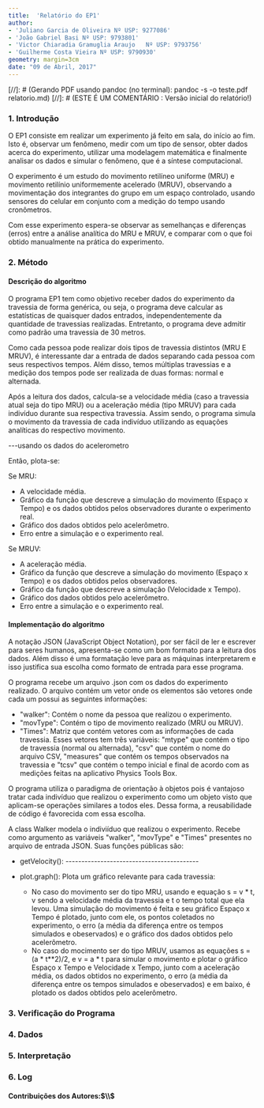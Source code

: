 ```yaml
---
title:  'Relatório do EP1'
author:
- 'Juliano Garcia de Oliveira Nº USP: 9277086'
- 'João Gabriel Basi Nº USP: 9793801'
- 'Victor Chiaradia Gramuglia Araujo   Nº USP: 9793756'
- 'Guilherme Costa Vieira Nº USP: 9790930'
geometry: margin=3cm
date: "09 de Abril, 2017"
---
```

[//]: # (Gerando PDF usando pandoc (no terminal): pandoc -s -o teste.pdf relatorio.md)
[//]: # (ESTE É UM COMENTÁRIO : Versão inicial do relatório!)

### 1. Introdução

O EP1 consiste em realizar um experimento já feito em sala, do início ao fim. Isto é, observar um fenômeno, medir com um tipo de sensor, obter dados acerca do experimento, utilizar uma modelagem matemática e finalmente analisar os dados e simular o fenômeno, que é a síntese computacional.

O experimento é um estudo do movimento retilíneo uniforme (MRU) e movimento retilínio uniformemente acelerado (MRUV), observando a movimentação dos integrantes do grupo em um espaço controlado, usando sensores do celular em conjunto com a medição do tempo usando cronômetros.

Com esse experimento espera-se observar as semelhanças e diferenças (erros) entre a análise analítica do MRU e MRUV, e comparar com o que foi obtido manualmente na prática do experimento.

### 2. Método

#### Descrição do algoritmo

O programa EP1 tem como objetivo receber dados do experimento da travessia de forma genérica, ou seja, o programa deve calcular as estatísticas de quaisquer dados entrados, independentemente da quantidade de travessias realizadas. Entretanto, o programa deve admitir como padrão uma travessia de 30 metros.

Como cada pessoa pode realizar dois tipos de travessia distintos (MRU E MRUV), é interessante dar a entrada de dados separando cada pessoa com seus respectivos tempos. Além disso, temos múltiplas travessias e a medição dos tempos pode ser realizada de duas formas: normal e alternada.

Após a leitura dos dados, calcula-se a velocidade média (caso a travessia atual seja do tipo MRU) ou a aceleração média (tipo MRUV) para cada indivíduo durante sua respectiva travessia. Assim sendo, o programa simula o movimento da travessia de cada indivíduo utilizando as equações analíticas do respectivo movimento.

---usando os dados do acelerometro

Então, plota-se:

  Se MRU:
  * A velocidade média.
  * Gráfico da função que descreve a simulação do movimento (Espaço x Tempo) e os dados obtidos pelos observadores durante o experimento real.
  * Gráfico dos dados obtidos pelo acelerômetro.
  * Erro entre a simulação e o experimento real.

  Se MRUV:
  * A aceleração média.
  * Gráfico da função que descreve a simulação do movimento (Espaço x Tempo) e os dados obtidos pelos observadores.
  * Gráfico da função que descreve a simulação (Velocidade x Tempo).
  * Gráfico dos dados obtidos pelo acelerômetro.
  * Erro entre a simulação e o experimento real.

#### Implementação do algoritmo

A notação JSON (JavaScript Object Notation), por ser fácil de ler e escrever para seres humanos, apresenta-se como um bom formato para a leitura dos dados. Além disso é uma formatação leve para as máquinas interpretarem e isso justifica sua escolha como formato de entrada para esse programa.

O programa recebe um arquivo .json com os dados do experimento realizado. O arquivo contém um vetor onde os elementos são vetores onde cada um possui as seguintes informações:

* "walker": Contém o nome da pessoa que realizou o experimento.
* "movType": Contém o tipo de movimento realizado (MRU ou MRUV).
* "Times": Matriz que contém vetores com as informações de cada travessia. Esses vetores tem três variáveis: "mtype" que contém o tipo de travessia (normal ou alternada), "csv" que contém o nome do arquivo CSV, "measures" que contém os tempos observados na travessia e "tcsv" que contém o tempo inicial e final de acordo com as medições feitas na aplicativo Physics Tools Box.

O programa utiliza o paradigma de orientação à objetos pois é vantajoso tratar cada indivíduo que realizou o experimento como um objeto visto que aplicam-se operações similares a todos eles. Dessa forma, a reusabilidade de código é favorecida com essa escolha.

A class Walker modela o indiviíduo que realizou o experimento. Recebe como argumento as variáveis "walker", "movType" e "Times" presentes no arquivo de entrada JSON. Suas funções públicas são:

 * getVelocity(): ------------------------------------------

 * plot.graph(): Plota um gráfico relevante para cada travessia:
    * No caso do movimento ser do tipo MRU, usando e equação s = v * t, v sendo a velocidade média da travessia e t o tempo total que ela levou. Uma simulação do movimento é feita e seu gráfico Espaço x Tempo é plotado, junto com ele, os pontos coletados no experimento, o erro (a média da diferença entre os tempos simulados e obeservados) e o gráfico dos dados obtidos pelo acelerômetro.
    * No caso do mocimento ser do tipo MRUV, usamos as equações s = (a * t**2)/2, e v = a * t para simular o movimento e plotar o gráfico Espaço x Tempo e Velocidade x Tempo, junto com a aceleração média, os dados obtidos no experimento, o erro (a média da diferença entre os tempos simulados e obeservados) e em baixo, é plotado os dados obtidos pelo acelerômetro.

### 3. Verificação do Programa

### 4. Dados

### 5. Interpretação

### 6. Log

#### Contribuições dos Autores:$\\$
